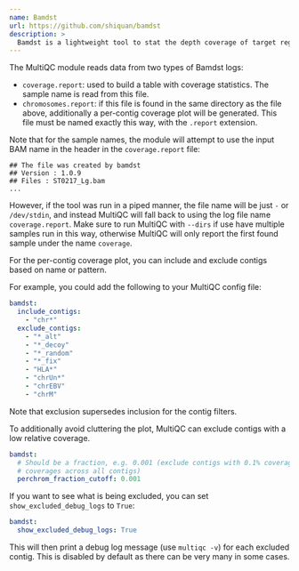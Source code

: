```yaml
---
name: Bamdst
url: https://github.com/shiquan/bamdst
description: >
  Bamdst is a lightweight tool to stat the depth coverage of target regions of bam file(s).
---
```


The MultiQC module reads data from two types of Bamdst logs:

- `coverage.report`: used to build a table with coverage statistics. The sample name is read from this file.
- `chromosomes.report`: if this file is found in the same directory as the file above, additionally a per-contig coverage plot will be generated. This file must be named exactly this way, with the `.report` extension.

Note that for the sample names, the module will attempt to use the input BAM name
in the header in the `coverage.report` file:

```
## The file was created by bamdst
## Version : 1.0.9
## Files : ST0217_Lg.bam
...
```

However, if the tool was run in a piped manner, the file name will be just `-` or `/dev/stdin`,
and instead MultiQC will fall back to using the log file name `coverage.report`.
Make sure to run MultiQC with `--dirs` if use have multiple samples run in this way,
otherwise MultiQC will only report the first found sample under the name `coverage`.

For the per-contig coverage plot, you can include and exclude contigs based on name or pattern.

For example, you could add the following to your MultiQC config file:

```yaml
bamdst:
  include_contigs:
    - "chr*"
  exclude_contigs:
    - "*_alt"
    - "*_decoy"
    - "*_random"
    - "*_fix"
    - "HLA*"
    - "chrUn*"
    - "chrEBV"
    - "chrM"
```

Note that exclusion supersedes inclusion for the contig filters.

To additionally avoid cluttering the plot, MultiQC can exclude contigs with a low relative coverage.

```yaml
bamdst:
  # Should be a fraction, e.g. 0.001 (exclude contigs with 0.1% coverage of sum of
  # coverages across all contigs)
  perchrom_fraction_cutoff: 0.001
```

If you want to see what is being excluded, you can set `show_excluded_debug_logs` to `True`:

```yaml
bamdst:
  show_excluded_debug_logs: True
```

This will then print a debug log message (use `multiqc -v`) for each excluded contig.
This is disabled by default as there can be very many in some cases.
